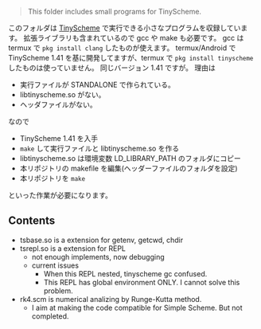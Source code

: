 ﻿> This folder includes small programs for TinyScheme.

このフォルダは [TinyScheme](http://tinyscheme.sourceforge.net) で実行できる小さなプログラムを収録しています。
拡張ライブラリも含まれているので gcc や make も必要です。
gcc は termux で `pkg install clang` したものが使えます。
termux/Android で TinyScheme 1.41 を基に開発してますが、termux で `pkg install tinyscheme` したものは使っていません。
同じバージョン 1.41 ですが。
理由は
- 実行ファイルが STANDALONE で作られている。
- libtinyscheme.so がない。
- ヘッダファイルがない。

なので

- TinyScheme 1.41 を入手
- `make` して実行ファイルと libtinyscheme.so を作る
- libtinyscheme.so は環境変数 LD_LIBRARY_PATH のフォルダにコピー
- 本リポジトリの makefile を編集(ヘッダーファイルのフォルダを設定)
- 本リポジトリを `make`

といった作業が必要になります。

## Contents
- tsbase.so is a extension for getenv, getcwd, chdir
- tsrepl.so is a extension for REPL
  - not enough implements, now debugging
  - current issues
    - When this REPL nested, tinyscheme gc confused.
    - This REPL has global environment ONLY. I cannot solve this problem.
- rk4.scm is numerical analizing by Runge-Kutta method.
  - I aim at making the code compatible for Simple Scheme. But not completed.
